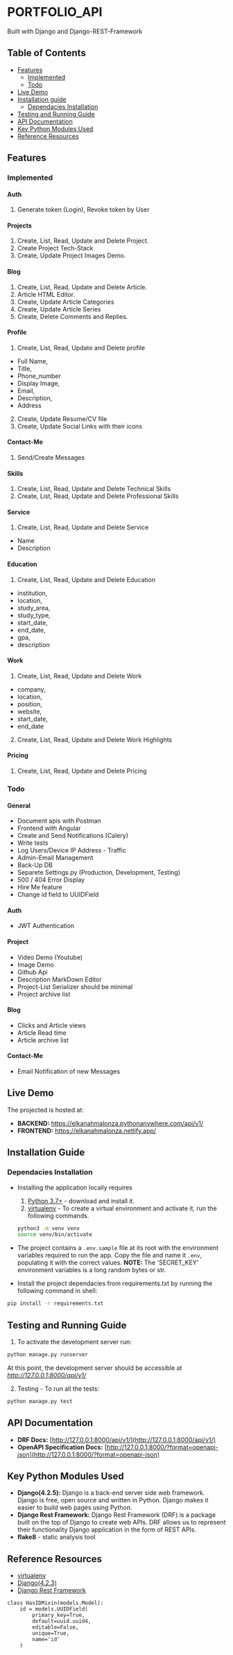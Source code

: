 # PORTFOLIO_API
Built with Django and Django-REST-Framework

## Table of Contents
  - [Features](#features)
    - [Implemented](#implemented)
    - [Todo](#todo)
  - [Live Demo](#live-demo)
  - [Installation guide](#installation-guide)
    - [Dependacies Installation](#dependacies-installation)
  - [Testing and Running Guide](#testing-and-running-guide)
  - [API Documentation](#api-documentation)
  - [Key Python Modules Used](#key-python-modules-used)
  - [Reference Resources](#reference-resources)


## Features
### Implemented

#### Auth
1. Generate token (Login), Revoke token by User

#### Projects
1. Create, List, Read, Update and Delete Project.
2. Create Project Tech-Stack
3. Create, Update Project Images Demo.

#### Blog
1. Create, List, Read, Update and Delete Article.
2. Article HTML Editor.
3. Create, Update Article Categories
4. Create, Update Article Series
5. Create, Delete Comments and Replies.

#### Profile
1. Create, List, Read, Update and Delete profile
  - Full Name,
  - Title,
  - Phone_number
  - Display Image,
  - Email,
  - Description,
  - Address
2. Create, Update Resume/CV file
3. Create, Update Social Links with their icons

#### Contact-Me
1. Send/Create Messages

#### Skills
1. Create, List, Read, Update and Delete Technical Skills
2. Create, List, Read, Update and Delete Professional Skills

#### Service
1. Create, List, Read, Update and Delete Service
  - Name
  - Description

#### Education
1. Create, List, Read, Update and Delete Education
  - institution,
  - location,
  - study_area,
  - study_type,
  - start_date,
  - end_date,
  - gpa,
  - description

#### Work
1. Create, List, Read, Update and Delete Work
  - company,
  - location,
  - position,
  - website,
  - start_date,
  - end_date
2. Create, List, Read, Update and Delete Work Highlights

#### Pricing
1. Create, List, Read, Update and Delete Pricing


### Todo
#### General
- Document apis with Postman
- Frontend with Angular
- Create and Send Notifications (Calery)
- Write tests
- Log Users/Device IP Address - Traffic
- Admin-Email Management
- Back-Up DB
- Separete Settings.py (Production, Development, Testing)
- 500 / 404 Error Display
- Hire Me feature
- Change id field to UUIDField

#### Auth
- JWT Authentication

#### Project
- Video Demo (Youtube)
- Image Demo
- Github Api
- Description MarkDown Editor
- Project-List Serializer should be minimal
- Project archive list

#### Blog
- Clicks and Article views
- Article Read time
- Article archive list

#### Contact-Me
- Email Notification of new Messages

## Live Demo
The projected is hosted at:
  - **BACKEND:** https://elkanahmalonza.pythonanywhere.com/api/v1/
  - **FRONTEND:** https://elkanahmalonza.netlify.app/


## Installation Guide

### Dependacies Installation

- Installing the application locally requires
    1. [Python 3.7+](https://www.python.org/downloads/release/python-393/) - download and install it.
    2. [virtualenv](https://docs.python-guide.org/dev/virtualenvs/) - To create a virtual environment and activate it, run the following commands.
    ```bash
    python3 -m venv venv
    source venv/bin/activate
    ```
- The project contains a `.env.sample` file at its root with the environment variables required to run the app. Copy the file and name it `.env`, populating it with the correct values.
  __NOTE:__ The 'SECRET_KEY' environment variables is a long random bytes or str.

- Install the project dependacies from requirements.txt by running the following command in shell:
```bash
pip install -r requirements.txt
```

## Testing and Running Guide
1. To activate the development server run:
```bash
python manage.py runserver
```
At this point, the development server should be accessible at _http://127.0.0.1:8000/api/v1/_

2. Testing - To run all the tests:

```bash
python manage.py test
```


## API Documentation
- **DRF Docs:** [http://127.0.0.1:8000/api/v1/](http://127.0.0.1:8000/api/v1/)
- **OpenAPI Specification Docs:** [http://127.0.0.1:8000/?format=openapi-json](http://127.0.0.1:8000/?format=openapi-json)

## Key Python Modules Used
- **Django(4.2.5):** Django is a back-end server side web framework. Django is free, open source and written in Python. Django makes it easier to build web pages using Python.
- **Django Rest Framework:** Django Rest Framework (DRF) is a package built on the top of Django to create web APIs. DRF allows us to represent their functionality Django application in the form of REST APIs.
- **flake8** - static analysis tool

## Reference Resources
- [virtualenv](https://docs.python-guide.org/dev/virtualenvs/)
- [Django(4.2.3)](https://docs.djangoproject.com/en/4.2/intro/overview/)
- [Django Rest Framework](https://www.django-rest-framework.org/)



```
class HasIDMixin(models.Model):
    id = models.UUIDField(
        primary_key=True,
        default=uuid.uuid4,
        editable=False,
        unique=True,
        name='id'
    )
```
